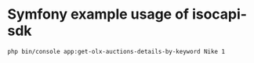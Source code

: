 # Symfony example usage of isocapi-sdk

    php bin/console app:get-olx-auctions-details-by-keyword Nike 1
